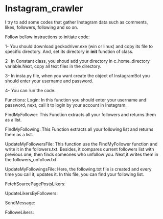 # Instagram_crawler
I try to add some codes that gather Instagram data such as comments, likes, followers, following and so on.

Follow bellow instructions to initiate code:

1- You should download geckodriver.exe (win or linux) and copy its file to specific directory. And, set its directory in __init__ function of class.

2- In Constant class, you shoud add your directory in c_home_directory variable.Next, copy all text files in the directory.

3- In insta.py file, when you want create the object of InstagramBot you should enter your username and password.

4- You can run the code.

Functions:
Login: In this function you should enter your username and password, next, call it to login by your account in Instagram.

FindMyFollower: This Function extracts all your followers and returns them as a list.

FindMyFollowing: This Function extracts all your following list and returns them as a list.

UpdateMyFollowersFile: This function use the FindMyFollower function and write it in the followers.txt. Besides, it compares current followers list with previous one, then finds someones who unfollow you. Next,it writes them in the followers_unfollow.txt.

UpdateMyFollowingsFile: Here, the following.txt file is created and every time you call it, updates it. In this file, you can find your following list.

FetchSourcePagePostsLikers:

UpdateLikersByFollowers:

SendMessage:

FolloweLikers:
